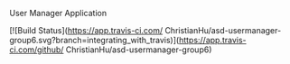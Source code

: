 User Manager Application

[![Build Status](https://app.travis-ci.com/
ChristianHu/asd-usermanager-group6.svg?branch=integrating_with_travis)](https://app.travis-ci.com/github/
ChristianHu/asd-usermanager-group6)
